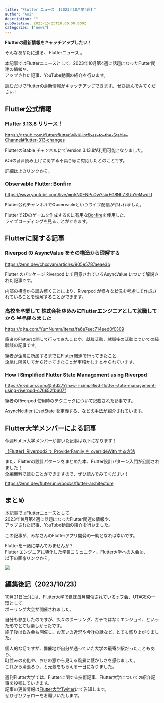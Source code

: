 ```yaml
---
title: "Flutter ニュース 【2023年10月第4週】"
author: "Aoi"
description: ""
pubDatetime: 2023-10-23T10:00:00.000Z
categories: ["news"]
---
```


**Flutterの最新情報をキャッチアップしたい！**

そんなあなたに送る、 Flutterニュース 。

本記事ではFlutterニュースとして、2023年10月第4週に話題になったFlutter関連の情報や、  
アップされた記事、YouTube動画の紹介を行います。

読むだけでFlutterの最新情報がキャッチアップできます。 ぜひ読んでみてください！

## Flutter公式情報

### Flutter 3.13.8 リリース！

https://github.com/flutter/flutter/wiki/Hotfixes-to-the-Stable-Channel#flutter-313-changes

FlutterのStable チャンネルにてVersion 3.13.8が利用可能となりました。

iOSの音声読み上げに関する不具合等に対応したとのことです。

詳細は上のリンクから。

### Observable Flutter: Bonfire

https://www.youtube.com/live/mp5N0ENPuOw?si=FG8NhZSUoYeMwdLI

Flutter公式チャンネルでObservable<Flutter>というライブ配信が行われました。

Flutterで2Dのゲームを作成するのに有用な[Bonfire](https://bonfire-engine.github.io/#/)を使用した、  
ライブコーディングを見ることができます。

## Flutterに関する記事

### Riverpod の AsyncValue をその構造から理解する

https://zenn.dev/chooyan/articles/905e5787aeae3b

Flutter のパッケージ Riverpod にて用意されているAsyncValue について解説された記事です。

内部の構造から読み解くことにより、Riverpod が様々な状況を考慮して作成されていることを理解することができます。

### 高校を卒業して 株式会社ゆめみにFlutterエンジニアとして就職してから 半年経ちました

https://qiita.com/YumNumm/items/fa6e7eec714eed0f0309

筆者のFlutterに関して行ってきたことや、就職活動、就職後の活動についての経験談の記事です。

筆者が企業に所属するまでにFlutter関連で行ってきたこと、  
企業に所属してから行ってきたことが事細かにまとめられています。

### How I Simplified Flutter State Management using Riverpod

https://medium.com/@ntd278/how-i-simplified-flutter-state-management-using-riverpod-c76652fb607f

筆者のRiverpod 使用時のテクニックについて記載された記事です。

AsyncNotifier にsetState を定義する、などの手法が紹介されています。

## Flutter大学メンバーによる記事

今週Flutter大学メンバーが書いた記事は以下になります！

[【Flutter】Riverpod2 で ProviderFamily を overrideWith する方法](https://zenn.dev/flutteruniv_dev/articles/20231017-062523-flutter-riverpod-family-override)

また、Flutterの設計パターンをまとめた本、Flutter設計パターン入門が公開されました！  
全編無料で読むことができますので、ぜひ読んでみてください！

https://zenn.dev/flutteruniv/books/flutter-architecture

## まとめ

本記事ではFlutterニュースとして、  
2023年10月第4週に話題になったFlutter関連の情報や、  
アップされた記事、YouTube動画の紹介を行いました。

この記事が、みなさんのFlutterアプリ開発の一助となれば幸いです。

Flutterを一緒に学んでみませんか？  
Flutter エンジニアに特化した学習コミュニティ、Flutter大学への入会は、  
以下の画像リンクから。

[![](https://blog.flutteruniv.com/wp-content/uploads/2022/07/Flutter大学バナー.png)](//flutteruniv.com)

## 編集後記（2023/10/23）

10月21日(土)には、Flutter大学でほぼ毎月開催されているオフ会、UTAGEの一環として、  
ボーリング大会が開催されました。

自分も参加したのですが、久々のボーリング、ガチではなくエンジョイ、といった形でとても楽しかったです。  
終了後は飲み会も開催し、お互いの近況や今後の話など、とても盛り上がりました。

個人的な話ですが、開催地が自分が通っていた大学の最寄り駅だったこともあり、  
町並みの変化や、お店の窓から見える風景に懐かしさを感じました。  
これから頑張ろう、と元気をもらえる一日になりました。

週刊Flutter大学では、Flutterに関する技術記事、Flutter大学についての紹介記事を投稿していきます。  
記事の更新情報は[Flutter大学Twitter](https://twitter.com/FlutterUniv)にて告知します。  
ぜひぜひフォローをお願いいたします。